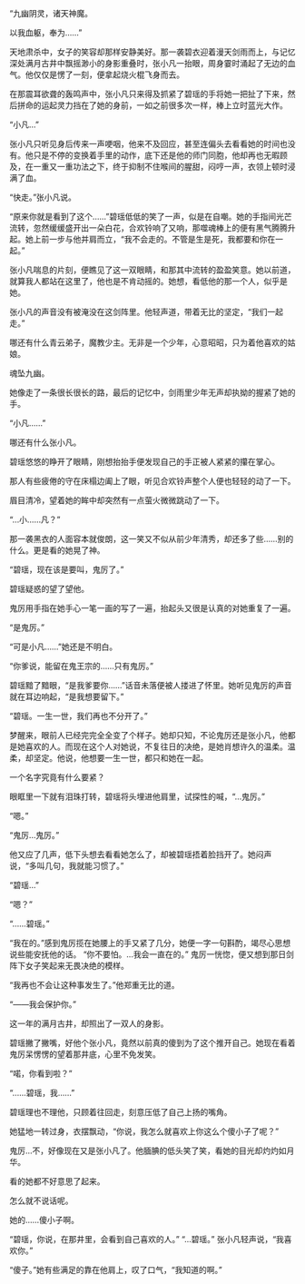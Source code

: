 “九幽阴灵，诸天神魔。

以我血躯，奉为……”


天地肃杀中，女子的笑容却那样安静美好。那一袭碧衣迎着漫天剑雨而上，与记忆深处满月古井中飘摇渺小的身影重叠时，张小凡一抬眼，周身霎时涌起了无边的血气。他仅仅是愣了一刻，便拿起烧火棍飞身而去。

在那震耳欲聋的轰鸣声中，张小凡只来得及抓紧了碧瑶的手将她一把扯了下来，然后拼命的运起灵力挡在了她的身前，一如之前很多次一样，棒上立时蓝光大作。

“小凡…”

张小凡只听见身后传来一声哽咽，他来不及回应，甚至连偏头去看看她的时间也没有。他只是不停的变换着手里的动作，底下还是他的师门同胞，他却再也无暇顾及，在一重又一重功法之下，终于抑制不住喉间的腥甜，闷哼一声，衣领上顿时浸满了血。

“快走。”张小凡说。

“原来你就是看到了这个……”碧瑶低低的笑了一声，似是在自嘲。她的手指间光芒流转，忽然缓缓盛开出一朵白花，合欢铃响了又响，那噬魂棒上的便有黑气腾腾升起。她上前一步与他并肩而立，“我不会走的。不管是生是死，我都要和你在一起。”

张小凡喘息的片刻，便瞧见了这一双眼睛，和那其中流转的盈盈笑意。她以前道，就算我人都站在这里了，他也是不肯动摇的。她想，看低他的那一个人，似乎是她。

张小凡的声音没有被淹没在这剑阵里。他轻声道，带着无比的坚定，“我们一起走。”

哪还有什么青云弟子，魔教少主。无非是一个少年，心意昭昭，只为着他喜欢的姑娘。


魂坠九幽。

她像走了一条很长很长的路，最后的记忆中，剑雨里少年无声却执拗的握紧了她的手。

“小凡……”

哪还有什么张小凡。

碧瑶悠悠的睁开了眼睛，刚想抬抬手便发现自己的手正被人紧紧的攥在掌心。

那人有些疲倦的守在床榻边阖上了眼，听见合欢铃声整个人便也轻轻的动了一下。

眉目清冷，望着她的眸中却突然有一点萤火微微跳动了一下。

“…小……凡？”

那一袭黑衣的人面容本就俊朗，这一笑又不似从前少年清秀，却还多了些……别的什么。更是看的她晃了神。


“碧瑶，现在该是要叫，鬼厉了。”

碧瑶疑惑的望了望他。

鬼厉用手指在她手心一笔一画的写了一遍，抬起头又很是认真的对她重复了一遍。

“是鬼厉。”

“可是小凡……”她还是不明白。

“你爹说，能留在鬼王宗的……只有鬼厉。”

碧瑶黯了黯眼，“是我爹要你……”话音未落便被人搂进了怀里。她听见鬼厉的声音就在耳边响起，“是我想要留下。”

“碧瑶。一生一世，我们再也不分开了。”

梦醒来，眼前人已经完完全全变了个样子。她却只知，不论鬼厉还是张小凡，他都是她喜欢的人。而现在这个人对她说，不复往日的决绝，是她肖想许久的温柔。温柔，却坚定。他说，他想要一生一世，都只和她在一起。

一个名字究竟有什么要紧？

眼眶里一下就有泪珠打转，碧瑶将头埋进他肩里，试探性的喊，“…鬼厉。”

“嗯。”

“鬼厉…鬼厉。”

他又应了几声，低下头想去看看她怎么了，却被碧瑶捂着脸挡开了。她闷声说，“多叫几句，我就能习惯了。”

“碧瑶…”

“嗯？”

“……碧瑶。”

“我在的。”感到鬼厉揽在她腰上的手又紧了几分，她便一字一句斟酌，竭尽心思想说些能安抚他的话。
“你不要怕。…我会一直在的。”
鬼厉一恍惚，便又想到那日剑阵下女子笑起来无畏决绝的模样。

“我再也不会让这种事发生了。”他郑重无比的道。


“――我会保护你。”


这一年的满月古井，却照出了一双人的身影。

碧瑶撇了撇嘴，好他个张小凡，竟然以前真的傻到为了这个推开自己。她现在看着鬼厉呆愣愣的望着那井底，心里不免发笑。

“喏，你看到啦？”

“……碧瑶，我……”

碧瑶理也不理他，只顾着往回走，刻意压低了自己上扬的嘴角。

她猛地一转过身，衣摆飘动，“你说，我怎么就喜欢上你这么个傻小子了呢？”

鬼厉…不，好像现在又是张小凡了。他腼腆的低头笑了笑，看她的目光却灼灼如月华。

看的她都不好意思了起来。

怎么就不说话呢。

她的……傻小子啊。


“碧瑶，你说，在那井里，会看到自己喜欢的人。”
“…碧瑶。”
张小凡轻声说，“我喜欢你。”

“傻子。”她有些满足的靠在他肩上，叹了口气，“我知道的啊。”
